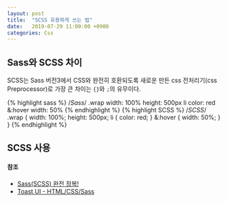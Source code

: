 ```yaml
---
layout: post
title:  "SCSS 유용하게 쓰는 법"
date:   2019-07-29 11:00:00 +0900
categories: Css
---
```


## Sass와 SCSS 차이
SCSS는 Sass 버전3에서 CSS와 완전히 호환되도록 새로운 만든 css 전처리기(css Preprocessor)로 가장 큰 차이는 `{}`와 `;`의 유무이다.

{% highlight sass %}
/*Sass*/
.wrap 
    width: 100%
    height: 500px
    li
        color: red
    &:hover 
        width: 50%
{% endhighlight %}
{% highlight SCSS %}
/*SCSS*/
.wrap {
    width: 100%;
    height: 500px;
    li {
        color: red;
    }
    &:hover {
        width: 50%;
    }
}
{% endhighlight %}

## SCSS 사용


#### 참조
 - [Sass(SCSS) 완전 정복!](https://heropy.blog/2018/01/31/sass/)  
 - [Toast UI - HTML/CSS/Sass](https://ui.toast.com/fe-guide/ko_HTMLCSS)